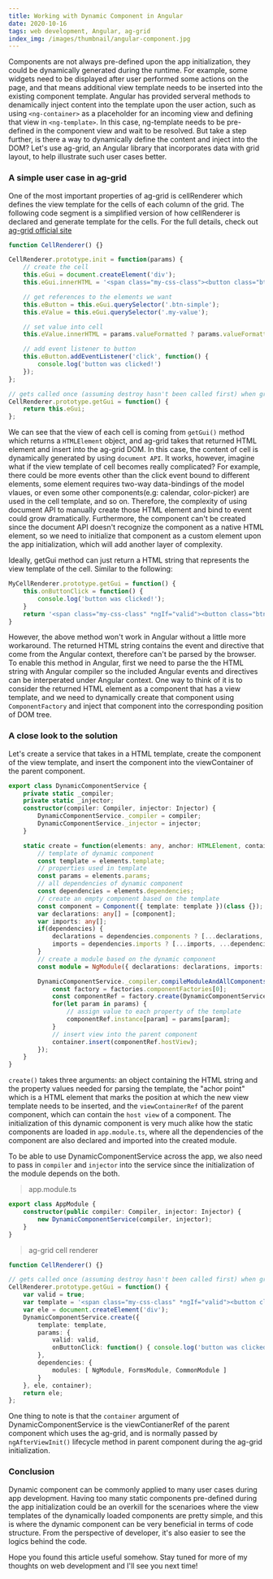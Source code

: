 ```yaml
---
title: Working with Dynamic Component in Angular
date: 2020-10-16
tags: web development, Angular, ag-grid
index_img: /images/thumbnail/angular-component.jpg
---
```

Components are not always pre-defined upon the app initialization, they could be dynamically generated during the runtime. For example, some widgets need to be displayed after user performed some actions on the page, and that means additional view template needs to be inserted into the existing component template. Angular has provided serveral methods to denamically inject content into the template upon the user action, such as using `<ng-container>` as a placeholder for an incoming view and defining that view in `<ng-template>`. In this case, ng-template needs to be pre-defined in the component view and wait to be resolved. But take a step further, is there a way to dynamically define the content and inject into the DOM? Let's use ag-grid, an Angular library that incorporates data with grid layout, to help illustrate such user cases better. 

### A simple user case in ag-grid
One of the most important properties of ag-grid is cellRenderer which defines the view template for the cells of each column of the grid. The following code segment is a simplified version of how cellRenderer is declared and generate template for the cells. For the full details, check out [ag-grid official site](https://www.ag-grid.com/javascript-grid-cell-rendering-components/)
```javascript 
function CellRenderer() {}

CellRenderer.prototype.init = function(params) {
    // create the cell
    this.eGui = document.createElement('div');
    this.eGui.innerHTML = '<span class="my-css-class"><button class="btn-simple">Push Me</button><span class="my-value"></span></span>';

    // get references to the elements we want
    this.eButton = this.eGui.querySelector('.btn-simple');
    this.eValue = this.eGui.querySelector('.my-value');

    // set value into cell
    this.eValue.innerHTML = params.valueFormatted ? params.valueFormatted : params.value;

    // add event listener to button
    this.eButton.addEventListener('click', function() {
        console.log('button was clicked!')
    });
};

// gets called once (assuming destroy hasn't been called first) when grid ready to insert the element
CellRenderer.prototype.getGui = function() {
    return this.eGui;
};
```
We can see that the view of each cell is coming from `getGui()` method which returns a `HTMLElement` object, and ag-grid takes that returned HTML element and insert into the ag-grid DOM. In this case, the content of cell is dynamically generated by using `document API`. It works, however, imagine what if the view template of cell becomes really complicated? For example, there could be more events other than the click event bound to different elements, some element requires two-way data-bindings of the model vlaues, or even some other components(e.g: calendar, color-picker) are used in the cell template, and so on. Therefore, the complexity of using document API to manually create those HTML element and bind to event could grow dramatically. Furthermore, the component can't be created since the document API doesn't recognize the component as a native HTML element, so we need to initialize that component as a custom element upon the app initialization, which will add another layer of complexity. 

Ideally, getGui method can just return a HTML string that represents the view template of the cell. Similar to the following:
```javascript 
MyCellRenderer.prototype.getGui = function() {
    this.onButtonClick = function() {
        console.log('button was clicked!');
    }
    return '<span class="my-css-class" *ngIf="valid"><button class="btn-simple" (click)="onButtonClick()">Push Me</button><span class="my-value"></span></span>';
}
```
However, the above method won't work in Angular without a little more workaround. The returned HTML string contains the event and directive that come from the Angular context, therefore can't be parsed by the browser. To enable this method in Angular, first we need to parse the the HTML string with Angular compiler so the included Angular events and directives can be interperated under Angular context. One way to think of it is to consider the returned HTML element as a component that has a view template, and we need to dynamically create that component using `ComponentFactory` and inject that component into the corresponding position of DOM tree. 

### A close look to the solution 
Let's create a service that takes in a HTML template, create the component of the view template, and insert the component into the viewContainer of the parent component.
```typescript 
export class DynamicComponentService {
    private static _compiler;
    private static _injector;
    constructor(compiler: Compiler, injector: Injector) {
        DynamicComponentService._compiler = compiler;
        DynamicComponentService._injector = injector;
    }

    static create = function(elements: any, anchor: HTMLElement, container: ViewContainerRef) {
        // template of dynamic component
        const template = elements.template;
        // properties used in template
        const params = elements.params;
        // all dependencies of dynamic component
        const dependencies = elements.dependencies;
        // create an empty component based on the template
        const component = Component({ template: template })(class {});
        var declarations: any[] = [component];
        var imports: any[];
        if(dependencies) {
            declarations = dependencies.components ? [...declarations, ...dependencies.components] : [declarations];
            imports = dependencies.imports ? [...imports, ...dependencies.imports] : []; 
        }
        // create a module based on the dynamic component 
        const module = NgModule({ declarations: declarations, imports: imports })(class {});

        DynamicComponentService._compiler.compileModuleAndAllComponentsAsync(module).then(factories => {
            const factory = factories.componentFactories[0];
            const componentRef = factory.create(DynamicComponentService._injector, [], anchor);
            for(let param in params) {
                // assign value to each property of the template
                componentRef.instance[param] = params[param];
            }
            // insert view into the parent component
            container.insert(componentRef.hostView);
        });
    }
}
```
`create()` takes three arguments: an object containing the HTML string and the property values needed for parsing the template, the "achor point" which is a HTML element that marks the position at which the new view template needs to be inserted, and the `viewContainerRef` of the parent component, which can contain the `host view` of a component. The initialization of this dynamic component is very much alike how the static components are loaded in `app.module.ts`, where all the dependencies of the component are also declared and imported into the created module. 

To be able to use DynamicComponentService across the app, we also need to pass in `compiler` and `injector` into the service since the initialization of the module depends on the both.
>app.module.ts
```typescript
export class AppModule {
    constructor(public compiler: Compiler, injector: Injector) {
        new DynamicComponentService(compiler, injector);
    }
}
```
>ag-grid cell renderer
```typescript 
function CellRenderer() {}

// gets called once (assuming destroy hasn't been called first) when grid ready to insert the element
CellRenderer.prototype.getGui = function() {
    var valid = true;
    var template = '<span class="my-css-class" *ngIf="valid"><button class="btn-simple" (click)="onButtonClick()">Push Me</button><span class="my-value"></span></span>';
    var ele = document.createElement('div');
    DynamicComponentService.create({
        template: template,
        params: {
            valid: valid,
            onButtonClick: function() { console.log('button was clicked!'); }
        },
        dependencies: {
            modules: [ NgModule, FormsModule, CommonModule ]
        }
    }, ele, container);
    return ele;
};
```
One thing to note is that the `container` argument of DynamicComponentService is the viewContianerRef of the parent component which uses the ag-grid, and is normally passed by `ngAfterViewInit()` lifecycle method in parent component during the ag-grid initialization.

### Conclusion 
Dynamic component can be commonly applied to many user cases during app development. Having too many static components pre-defined during the app initialization could be an overkill for the scenarioes where the view templates of the dynamically loaded components are pretty simple, and this is where the dynamic component can be very beneficial in terms of code structure. From the perspective of developer, it's also easier to see the logics behind the code. 

Hope you found this article useful somehow. Stay tuned for more of my thoughts on web development and I'll see you next time!








